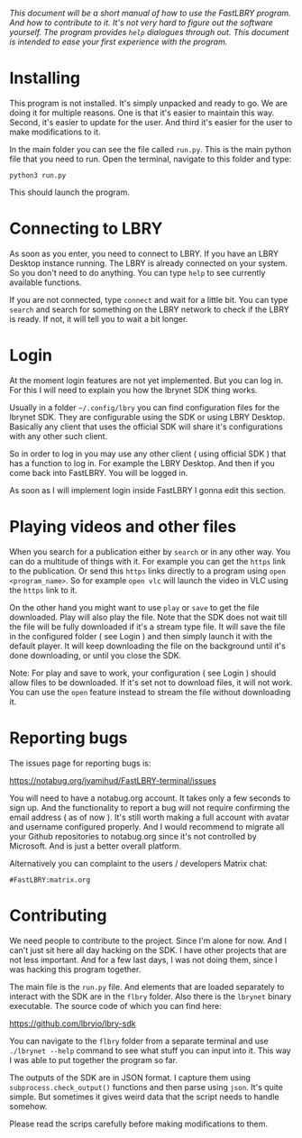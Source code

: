 *This document will be a short manual of how to use the FastLBRY program. And how to contribute to it. It's not very hard to figure out the software yourself. The program provides `help` dialogues through out. This document is intended to ease your first experience with the program.*

# Installing

This program is not installed. It's simply unpacked and ready to go. We are doing it for multiple reasons. One is that it's easier to maintain this way. Second, it's easier to update for the user. And third it's easier for the user to make modifications to it.

In the main folder you can see the file called `run.py`. This is the main python file that you need to run. Open the terminal, navigate to this folder and type:

`python3 run.py`

This should launch the program. 

# Connecting to LBRY

As soon as you enter, you need to connect to LBRY. If you have an LBRY Desktop instance running. The LBRY is already connected on your system. So you don't need to do anything. You can type `help` to see currently available functions.

If you are not connected, type `connect` and wait for a little bit. You can type `search` and search for something on the LBRY network to check if the LBRY is ready. If not, it will tell you to wait a bit longer.

# Login

At the moment login features are not yet implemented. But you can log in. For this I will need to explain you how the lbrynet SDK thing works.

Usually in a folder `~/.config/lbry` you can find configuration files for the lbrynet SDK. They are configurable using the SDK or using LBRY Desktop. Basically any client that uses the official SDK will share it's configurations with any other such client.

So in order to log in you may use any other client ( using official SDK ) that has a function to log in. For example the LBRY Desktop. And then if you come back into FastLBRY. You will be logged in. 

As soon as I will implement login inside FastLBRY I gonna edit this section.

# Playing videos and other files

When you search for a publication either by `search` or in any other way. You can do a multitude of things with it. For example you can get the `https` link to the publication. Or send this `https` links directly to a program using `open <program_name>`. So for example `open vlc` will launch the video in VLC using the `https` link to it.

On the other hand you might want to use `play` or `save` to get the file downloaded. Play will also play the file. Note that the SDK does not wait till the file will be fully downloaded if it's a stream type file. It will save the file in the configured folder ( see Login ) and then simply launch it with the default player. It will keep downloading the file on the background until it's done downloading, or until you close the SDK.

Note: For play and save to work, your configuration ( see Login ) should allow files to be downloaded. If it's set not to download files, it will not work. You can use the `open` feature instead to stream the file without downloading it.

# Reporting bugs

The issues page for reporting bugs is:

https://notabug.org/jyamihud/FastLBRY-terminal/issues

You will need to have a notabug.org account. It takes only a few seconds to sign up. And the functionality to report a bug will not require confirming the email address ( as of now ). It's still worth making a full account with avatar and username configured properly. And I would recommend to migrate all your Github repositories to notabug.org since it's not controlled by Microsoft. And is just a better overall platform.

Alternatively you can complaint to the users / developers Matrix chat:

`#FastLBRY:matrix.org`

# Contributing

We need people to contribute to the project. Since I'm alone for now. And I can't just sit here all day hacking on the SDK. I have other projects that are not less important. And for a few last days, I was not doing them, since I was hacking this program together. 

The main file is the `run.py` file. And elements that are loaded separately to interact with the SDK are in the `flbry` folder. Also there is the `lbrynet` binary executable. The source code of which you can find here:

https://github.com/lbryio/lbry-sdk

You can navigate to the `flbry` folder from a separate terminal and use `./lbrynet --help` command to see what stuff you can input into it. This way I was able to put together the program so far. 

The outputs of the SDK are in JSON format. I capture them using `subprocess.check_output()` functions and then parse using `json`. It's quite simple. But sometimes it gives weird data that the script needs to handle somehow. 

Please read the scrips carefully before making modifications to them. 
